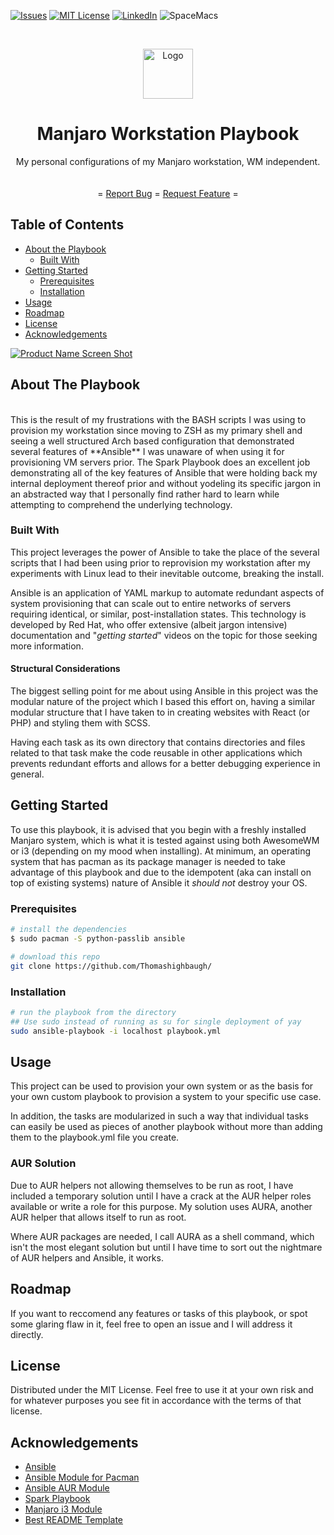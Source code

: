 <!-- PROJECT SHIELDS -->
<!--
*** I'm using markdown "reference style" links for readability.
*** Reference links are enclosed in brackets [ ] instead of parentheses ( ).
*** See the bottom of this document for the declaration of the reference variables
*** for contributors-url, forks-url, etc. This is an optional, concise syntax you may use.
*** https://www.markdownguide.org/basic-syntax/#reference-style-links
-->
[![Issues][issues-shield]][issues-url]
[![MIT License][license-shield]][license-url]
[![LinkedIn][linkedin-shield]][linkedin-url]
![SpaceMacs][spacemacs-logo]


<!-- PROJECT LOGO -->
<br />
<p align="center">
  <a href="https://github.com/Thomashighbaugh">
    <img src="https://upload.wikimedia.org/wikipedia/commons/thumb/2/24/Ansible_logo.svg/832px-Ansible_logo.svg.png" alt="Logo" width="80" height="80">
  </a>

  <h1 align="center">Manjaro Workstation Playbook</h1>

  <p align="center">
My personal configurations of my Manjaro workstation, WM independent. 
    <br />
    <br />
    <br />
    =
    <a href="https://github.com/othneildrew/Best-README-Template/issues">Report Bug</a>
    =
    <a href="https://github.com/othneildrew/Best-README-Template/issues">Request Feature</a>
    = 
  </p>



<!-- TABLE OF CONTENTS -->
## Table of Contents

* [About the Playbook](#about-the-playbook)
  * [Built With](#built-with)
* [Getting Started](#getting-started)
  * [Prerequisites](#prerequisites)
  * [Installation](#installation)
* [Usage](#usage)
* [Roadmap](#roadmap)
* [License](#license)
* [Acknowledgements](#acknowledgements)


[![Product Name Screen Shot][product-screenshot]](https://example.com)

<!-- ABOUT THE PROJECT -->
## About The Playbook
<br/>
 This is the result of my frustrations with the BASH scripts I was using to provision my
 workstation since moving to ZSH as my primary shell and seeing a well structured Arch 
based configuration that demonstrated several features of **Ansible** I was unaware of 
when using it for provisioning VM servers prior. The Spark Playbook does an excellent 
job demonstrating all of the key features of Ansible that were holding back my internal 
deployment thereof prior and without yodeling its specific jargon in an abstracted way 
that I personally find rather hard to learn while attempting to comprehend the 
underlying technology. 

### Built With
This project leverages the power of Ansible to take the place of the several scripts that I had been using prior to reprovision my workstation after my experiments with Linux lead to their inevitable outcome, breaking the install. 

Ansible is an application of YAML markup to automate redundant aspects of system provisioning that can scale out to entire networks of servers requiring identical, or similar, post-installation states. This technology is developed by Red Hat, who offer extensive (albeit jargon intensive) documentation and "_getting started_" videos on the topic for those seeking more information.

#### Structural Considerations
The biggest selling point for me about using Ansible in this project was the modular nature of the 
project which I based this effort on, having a similar modular structure that I have taken to 
in creating websites with React (or PHP) and styling them with SCSS. 

Having each task as its own directory that contains directories and files related to that 
task make the code reusable in other applications which prevents redundant efforts and allows 
for a better debugging experience in general. 


<!-- GETTING STARTED -->
## Getting Started
To use this playbook, it is advised that you begin with a freshly installed Manjaro system, which is what it is tested against using both AwesomeWM or i3 (depending on my mood when installing). At minimum, an operating system that has pacman as its package manager is needed to take advantage of this playbook and due to the idempotent (aka can install on top of existing systems) nature of Ansible it _should not_ destroy your OS. 
### Prerequisites

```sh
# install the dependencies 
$ sudo pacman -S python-passlib ansible

# download this repo
git clone https://github.com/Thomashighbaugh/
```

### Installation

```sh
# run the playbook from the directory 
## Use sudo instead of running as su for single deployment of yay
sudo ansible-playbook -i localhost playbook.yml

```

<!-- USAGE EXAMPLES -->
## Usage
This project can be used to provision your own system or as the basis for your own custom playbook to provision a system to your specific use case. 

In addition, the tasks are modularized in such a way that individual tasks can easily be used as pieces of another playbook without more than adding them to the playbook.yml file you create. 

### AUR Solution
Due to AUR helpers not allowing themselves to be run as root, I have included a temporary solution until I have a crack at the AUR helper roles available or write a role for this purpose. My solution uses AURA, another AUR helper that allows itself to run as root. 

Where AUR packages are needed, I call AURA as a shell command, which isn't the most elegant solution but until I have time to sort out the nightmare of AUR helpers and Ansible, it works. 

<!-- ROADMAP -->
## Roadmap
If you want to reccomend any features or tasks of this playbook, or spot some glaring flaw in it, feel free to open an issue and I will address it directly. 



<!-- LICENSE -->
## License

Distributed under the MIT License. Feel free to use it at your own risk and for whatever purposes you see fit in accordance with the terms of that license. 


<!-- ACKNOWLEDGEMENTS -->
## Acknowledgements
* [Ansible](https://www.webpagefx.com/tools/emoji-cheat-sheet)
* [Ansible Module for Pacman](https://shields.io)
* [Ansible AUR Module](https://choosealicense.com)
* [Spark Playbook](https://pages.github.com)
* [Manjaro i3 Module](https://daneden.github.io/animate.css)
* [Best README Template](https://github.com/othneildrew/Best-README-Template/blob/master/README.md)





<!-- MARKDOWN LINKS & IMAGES -->
<!-- https://www.markdownguide.org/basic-syntax/#reference-style-links -->
[contributors-shield]: https://img.shields.io/github/contributors/othneildrew/Best-README-Template.svg?style=flat-square
[contributors-url]: https://github.com/othneildrew/Best-README-Template/graphs/contributors
[forks-shield]: https://img.shields.io/github/forks/othneildrew/Best-README-Template.svg?style=flat-square
[forks-url]: https://github.com/othneildrew/Best-README-Template/network/members
[stars-shield]: https://img.shields.io/github/stars/othneildrew/Best-README-Template.svg?style=flat-square
[stars-url]: https://github.com/othneildrew/Best-README-Template/stargazers
[issues-shield]: https://img.shields.io/github/issues/othneildrew/Best-README-Template.svg?style=flat-square
[issues-url]: https://github.com/othneildrew/Best-README-Template/issues
[license-shield]: https://img.shields.io/github/license/othneildrew/Best-README-Template.svg?style=flat-square
[license-url]: https://github.com/othneildrew/Best-README-Template/blob/master/LICENSE.txt
[linkedin-shield]: https://img.shields.io/badge/-LinkedIn-black.svg?style=flat-square&logo=linkedin&colorB=555
[linkedin-url]: https://linkedin.com/in/othneildrew
[product-screenshot]: images/screenshot.png
[spacemacs-logo]: https://cdn.rawgit.com/syl20bnr/spacemacs/442d025779da2f62fc86c2082703697714db6514/assets/spacemacs-badge.svg
 

